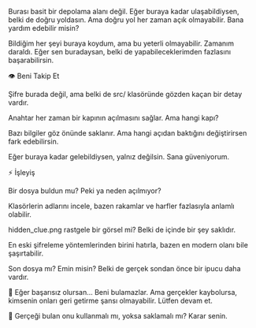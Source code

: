 Burası basit bir depolama alanı değil. Eğer buraya kadar ulaşabildiysen, belki de doğru yoldasın. Ama doğru yol her zaman açık olmayabilir. Bana yardım edebilir misin?

Bildiğim her şeyi buraya koydum, ama bu yeterli olmayabilir. Zamanım daraldı. Eğer sen buradaysan, belki de yapabileceklerimden fazlasını başarabilirsin.

👁️ Beni Takip Et

Şifre burada değil, ama belki de src/ klasöründe gözden kaçan bir detay vardır.

Anahtar her zaman bir kapının açılmasını sağlar. Ama hangi kapı?

Bazı bilgiler göz önünde saklanır. Ama hangi açıdan baktığını değiştirirsen fark edebilirsin.

Eğer buraya kadar gelebildiysen, yalnız değilsin. Sana güveniyorum.

⚡ İşleyiş

Bir dosya buldun mu? Peki ya neden açılmıyor?

Klasörlerin adlarını incele, bazen rakamlar ve harfler fazlasıyla anlamlı olabilir.

hidden_clue.png rastgele bir görsel mi? Belki de içinde bir şey saklıdır.

En eski şifreleme yöntemlerinden birini hatırla, bazen en modern olanı bile şaşırtabilir.

Son dosya mı? Emin misin? Belki de gerçek sondan önce bir ipucu daha vardır.

🚫 Eğer başarısız olursan...
Beni bulamazlar. Ama gerçekler kaybolursa, kimsenin onları geri getirme şansı olmayabilir. Lütfen devam et.

🌟 Gerçeği bulan onu kullanmalı mı, yoksa saklamalı mı? Karar senin.
